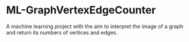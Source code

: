 # ML-GraphVertexEdgeCounter
A machine learning project with the aim to interpret the image of a graph and return its numbers of vertices and edges. 
